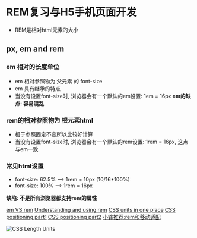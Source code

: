 # REM复习与H5手机页面开发

+ REM是相对html元素的大小

## px, em and rem

### em 相对的长度单位
+ em 相对参照物为 父元素 的 font-size
+ em 具有继承的特点
+ 当没有设置font-size时, 浏览器会有一个默认的em设置: 1em = 16px
**em的缺点: 容易混乱**

### rem的相对参照物为 根元素html
+ 相于参照固定不变所以比较好计算
+ 当没有设置font-size时, 浏览器会有一个默认的rem设置: 1rem = 16px, 这点与em一致

### 常见html设置

+ font-size: 62.5%  --> 1rem = 10px (10/16*100%)
+ font-size: 100%   --> 1rem = 16px

**缺陷: 不是所有浏览器都支持rem的属性**

[em VS rem](http://webdesign.tutsplus.com/tutorials/comprehensive-guide-when-to-use-em-vs-rem--cms-23984)
[Understanding and using rem](https://www.sitepoint.com/understanding-and-using-rem-units-in-css/)
[CSS units in one place](https://www.youtube.com/watch?v=qrduUUdxBSY)
[CSS positioning part1](https://www.youtube.com/watch?v=kejG8G0dr5U&list=PLqGj3iMvMa4L731ispRfGAabXeRpM4RL6)
[CSS positioning part2](https://www.youtube.com/watch?v=Rf6zAP4YnZA&list=PLqGj3iMvMa4L731ispRfGAabXeRpM4RL6&index=2)
[小锋推荐:rem和移动适配](http://div.io/topic/1092)

![CSS Length Units](../allNotes/css-length-units.png)
